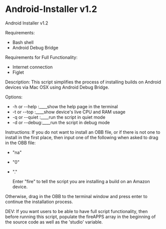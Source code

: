 # Android-Installer v1.2
Android Installer v1.2

Requirements:
- Bash shell
- Android Debug Bridge

Requirements for Full Functionality:
- Internet connection
- Figlet

Description:
This script simplifies the process of installing builds on Android devices via Mac OSX using Android Debug Bridge.

Options:
- -h or --help	:____show the help page in the terminal
- -t or --top	:____show device's live CPU and RAM usage
- -q or --quiet	:____run the script in quiet mode
- -d or --debug:____run the script in debug mode

Instructions:
	If you do not want to install an OBB file, or if there is not one to install in the first place,
	then input one of the following when asked to drag in the OBB file:

- "na"
- "0"
- "."

	Enter "fire" to tell the script you are installing a build on an Amazon device.

Otherwise, drag in the OBB to the terminal window and press enter to continue the installation process.

DEV:
If you want users to be able to have full script functionality, then before running this script, populate the fireAPPS array in the beginning of the source code as well as the 'studio' variable.
